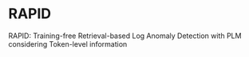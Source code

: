 # RAPID
RAPID: Training-free Retrieval-based Log Anomaly Detection with PLM considering Token-level information
